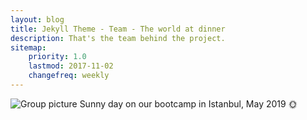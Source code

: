 ```yaml
---
layout: blog
title: Jekyll Theme - Team - The world at dinner
description: That's the team behind the project.
sitemap:
    priority: 1.0
    lastmod: 2017-11-02
    changefreq: weekly
---
```


![Group picture](https://laurapeacemakers.github.io/images/grouppic.jpeg)
Sunny day on our bootcamp in Istanbul, May 2019 :sun_with_face:

